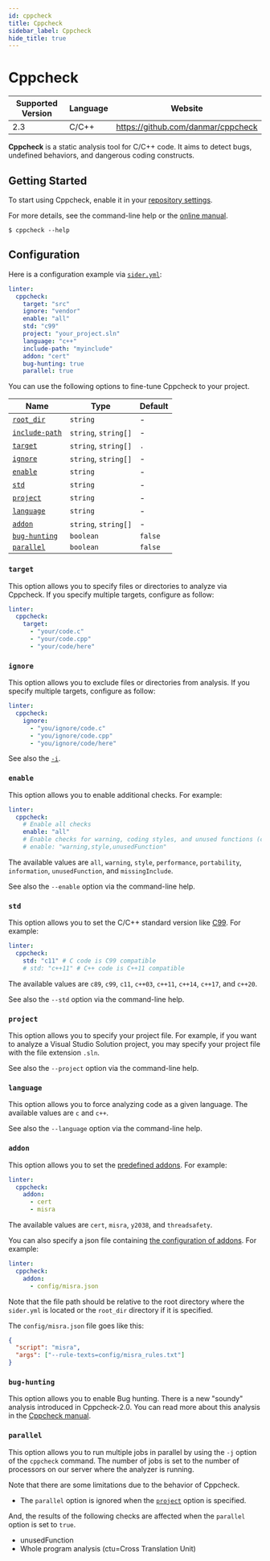 ```yaml
---
id: cppcheck
title: Cppcheck
sidebar_label: Cppcheck
hide_title: true
---
```


# Cppcheck

| Supported Version | Language | Website                            |
| ----------------- | -------- | ---------------------------------- |
| 2.3               | C/C++    | https://github.com/danmar/cppcheck |

**Cppcheck** is a static analysis tool for C/C++ code. It aims to detect bugs, undefined behaviors, and dangerous coding constructs.

## Getting Started

To start using Cppcheck, enable it in your [repository settings](../../getting-started/repository-settings.md).

For more details, see the command-line help or the [online manual](https://github.com/danmar/cppcheck/blob/main/man/manual.md).

```console
$ cppcheck --help
```

## Configuration

Here is a configuration example via [`sider.yml`](../../getting-started/custom-configuration.md):

```yaml
linter:
  cppcheck:
    target: "src"
    ignore: "vendor"
    enable: "all"
    std: "c99"
    project: "your_project.sln"
    language: "c++"
    include-path: "myinclude"
    addon: "cert"
    bug-hunting: true
    parallel: true
```

You can use the following options to fine-tune Cppcheck to your project.

| Name                                                                                          | Type                 | Default |
| --------------------------------------------------------------------------------------------- | -------------------- | ------- |
| [`root_dir`](../../getting-started/custom-configuration.md#linteranalyzer_idroot_dir)         | `string`             | -       |
| [`include-path`](../../getting-started/custom-configuration.md#linteranalyzer_idinclude-path) | `string`, `string[]` | -       |
| [`target`](#target)                                                                           | `string`, `string[]` | `.`     |
| [`ignore`](#ignore)                                                                           | `string`, `string[]` | -       |
| [`enable`](#enable)                                                                           | `string`             | -       |
| [`std`](#std)                                                                                 | `string`             | -       |
| [`project`](#project)                                                                         | `string`             | -       |
| [`language`](#language)                                                                       | `string`             | -       |
| [`addon`](#addon)                                                                             | `string`, `string[]` | -       |
| [`bug-hunting`](#bug-hunting)                                                                 | `boolean`            | `false` |
| [`parallel`](#parallel)                                                                       | `boolean`            | `false` |

### `target`

This option allows you to specify files or directories to analyze via Cppcheck. If you specify multiple targets, configure as follow:

```Yaml
linter:
  cppcheck:
    target:
      - "your/code.c"
      - "your/code.cpp"
      - "your/code/here"
```

### `ignore`

This option allows you to exclude files or directories from analysis.
If you specify multiple targets, configure as follow:

```yaml
linter:
  cppcheck:
    ignore:
      - "you/ignore/code.c"
      - "you/ignore/code.cpp"
      - "you/ignore/code/here"
```

See also the [`-i`](https://github.com/danmar/cppcheck/blob/main/man/manual.md#excluding-a-file-or-folder-from-checking).

### `enable`

This option allows you to enable additional checks. For example:

```yaml
linter:
  cppcheck:
    # Enable all checks
    enable: "all"
    # Enable checks for warning, coding styles, and unused functions (comma-separated)
    # enable: "warning,style,unusedFunction"
```

The available values are `all`, `warning`, `style`, `performance`, `portability`, `information`, `unusedFunction`, and `missingInclude`.

See also the `--enable` option via the command-line help.

### `std`

This option allows you to set the C/C++ standard version like [C99](https://en.wikipedia.org/wiki/C99). For example:

```yaml
linter:
  cppcheck:
    std: "c11" # C code is C99 compatible
    # std: "c++11" # C++ code is C++11 compatible
```

The available values are `c89`, `c99`, `c11`, `c++03`, `c++11`, `c++14`, `c++17`, and `c++20`.

See also the `--std` option via the command-line help.

### `project`

This option allows you to specify your project file.
For example, if you want to analyze a Visual Studio Solution project, you may specify your project file with the file extension `.sln`.

See also the `--project` option via the command-line help.

### `language`

This option allows you to force analyzing code as a given language. The available values are `c` and `c++`.

See also the `--language` option via the command-line help.

### `addon`

This option allows you to set the [predefined addons](https://github.com/danmar/cppcheck/tree/main/addons#readme). For example:

```yaml
linter:
  cppcheck:
    addon:
      - cert
      - misra
```

The available values are `cert`, `misra`, `y2038`, and `threadsafety`.

You can also specify a json file containing [the configuration of addons](https://github.com/danmar/cppcheck/blob/main/man/manual.md#running-addons). For example:

```yaml
linter:
  cppcheck:
    addon:
      - config/misra.json
```

Note that the file path should be relative to the root directory where the `sider.yml` is located or the `root_dir` directory if it is specified.

The `config/misra.json` file goes like this:

```json
{
  "script": "misra",
  "args": ["--rule-texts=config/misra_rules.txt"]
}
```

### `bug-hunting`

This option allows you to enable Bug hunting. There is a new "soundy" analysis introduced in Cppcheck-2.0. You can read more about this analysis in the [Cppcheck manual](https://github.com/danmar/cppcheck/blob/main/man/manual.md#bug-hunting).

### `parallel`

This option allows you to run multiple jobs in parallel by using the `-j` option of the `cppcheck` command. The number of jobs is set to the number of processors on our server where the analyzer is running.

Note that there are some limitations due to the behavior of Cppcheck.

- The `parallel` option is ignored when the [`project`](#project) option is specified.

And, the results of the following checks are affected when the `parallel` option is set to `true`.

- unusedFunction
- Whole program analysis (ctu=Cross Translation Unit)
